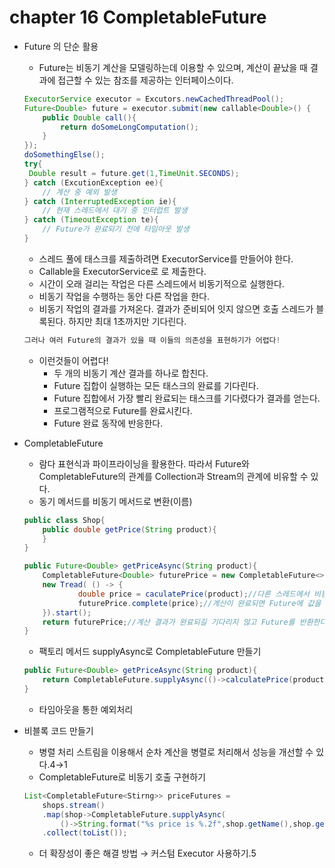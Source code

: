 # chapter 16 CompletableFuture

- Future 의 단순 활용
    - Future는 비동기 계산을 모델링하는데 이용할 수 있으며, 계산이 끝났을 때 결과에 접근할 수 있는 참조를 제공하는 인터페이스이다.

    ```java
    ExecutorService executor = Excutors.newCachedThreadPool();
    Future<Double> future = executor.submit(new callable<Double>() {
    	public Double call(){
    		return doSomeLongComputation();
    	}
    });
    doSomethingElse();
    try{
     Double result = future.get(1,TimeUnit.SECONDS);
    } catch (ExcutionException ee){
    	// 계산 중 예외 발생
    } catch (InterruptedException ie){
    	// 현재 스레드에서 대기 중 인터럽트 발생
    } catch (TimeoutException te){
    	// Future가 완료되기 전에 타임아웃 발생
    }
    ```

    - 스레드 풀에 태스크를 제출하려면 ExecutorService를 만들어야 한다.
    - Callable을 ExecutorService로 로 제출한다.
    - 시간이 오래 걸리는 작업은 다른 스레드에서 비동기적으로 실행한다.
    - 비동기 작업을 수행하는 동안 다른 작업을 한다.
    - 비동기 작업의 결과를 가져온다. 결과가 준비되어 잇지 않으면 호출 스레드가 블록된다. 하지만 최대 1초까지만 기다린다.

    ```java
    그러나 여러 Future의 결과가 있을 때 이들의 의존성을 표현하기가 어렵다!
    ```

    - 이런것들이 어렵다!
        - 두 개의 비동기 계산 결과를 하나로 합친다.
        - Future 집합이 실행하는 모든 태스크의 완료를 기다린다.
        - Future 집합에서 가장 빨리 완료되는 태스크를 기다렸다가 결과를 얻는다.
        - 프로그램적으로 Future를 완료시킨다.
        - Future 완료 동작에 반응한다.
- CompletableFuture
    - 람다 표현식과 파이프라이닝을 활용한다. 따라서 Future와 CompletableFuture의 관계를 Collection과 Stream의 관계에 비유할 수 있다.
    - 동기 메서드를 비동기 메서드로 변환(이름)

    ```java
    public class Shop{
    	public double getPrice(String product){
    	}
    }

    public Future<Double> getPriceAsync(String product){
    	CompletableFuture<Double> futurePrice = new CompletableFuture<>();//계산 결과를 포함할 CF를 생성한다.
    	new Tread( () -> {
    			double price = caculatePrice(product);//다른 스레드에서 비동기적으로 계산을 수행한다.
    			futurePrice.complete(price);//계산이 완료되면 Future에 값을 설정한다.
    	}).start();
    	return futurePrice;//계산 결과가 완료되길 기다리지 않고 Future를 반환한다.
    }
    ```

    - 팩토리 메서드 supplyAsync로 CompletableFuture 만들기

    ```java
    public Future<Double> getPriceAsync(String product){
    	return CompletableFuture.supplyAsync(()->calculatePrice(product));
    }
    ```

    - 타임아웃을 통한 예외처리

- 비블록 코드 만들기
    - 병렬 처리 스트림을 이용해서 순차 계산을 병렬로 처리해서 성능을 개선할 수 있다.4→1
    - CompletableFuture로 비동기 호출 구현하기

    ```java
    List<CompletableFuture<Stirng>> priceFutures =
    	shops.stream()
    	.map(shop->CompletableFuture.supplyAsync(
    		()->String.format("%s price is %.2f",shop.getName(),shop.getPrice(product))))
    	.collect(toList());
    ```

    - 더 확장성이 좋은 해결 방법 → 커스텀 Executor 사용하기.5